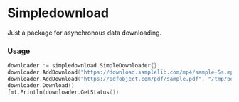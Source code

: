 Simpledownload
==============

Just a package for asynchronous data downloading.

### Usage

```go
downloader := simpledownload.SimpleDownloader{}
downloader.AddDownload("https://download.samplelib.com/mp4/sample-5s.mp4", "/tmp/sample.mp4")
downloader.AddDownload("https://pdfobject.com/pdf/sample.pdf", "/tmp/book.pdf")
downloader.Download()
fmt.Println(downloader.GetStatus())
```


